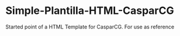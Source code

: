 # Simple-Plantilla-HTML-CasparCG
Started point of a HTML Template for CasparCG. For use as reference
